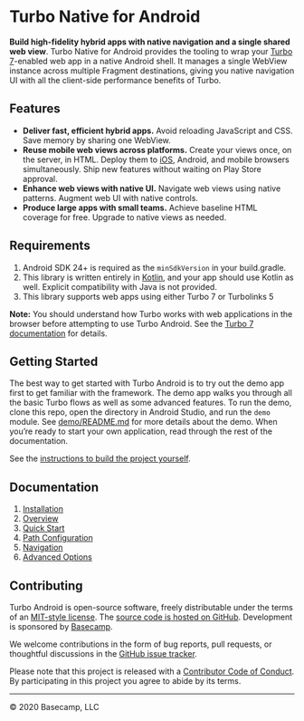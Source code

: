 # Turbo Native for Android

**Build high-fidelity hybrid apps with native navigation and a single shared web view**. Turbo Native for Android provides the tooling to wrap your [Turbo 7](https://github.com/hotwired/turbo)-enabled web app in a native Android shell. It manages a single WebView instance across multiple Fragment destinations, giving you native navigation UI with all the client-side performance benefits of Turbo.

## Features
- **Deliver fast, efficient hybrid apps.** Avoid reloading JavaScript and CSS. Save memory by sharing one WebView.
- **Reuse mobile web views across platforms.** Create your views once, on the server, in HTML. Deploy them to [iOS](https://github.com/hotwired/turbo-ios), Android, and mobile browsers simultaneously. Ship new features without waiting on Play Store approval.
- **Enhance web views with native UI.** Navigate web views using native patterns. Augment web UI with native controls.
- **Produce large apps with small teams.** Achieve baseline HTML coverage for free. Upgrade to native views as needed.

## Requirements

1. Android SDK 24+ is required as the `minSdkVersion` in your build.gradle.
1. This library is written entirely in [Kotlin](https://kotlinlang.org/), and your app should use Kotlin as well. Explicit compatibility with Java is not provided.
1. This library supports web apps using either Turbo 7 or Turbolinks 5

**Note:** You should understand how Turbo works with web applications in the browser before attempting to use Turbo Android. See the [Turbo 7 documentation](https://github.com/hotwired/turbo) for details.

## Getting Started
The best way to get started with Turbo Android is to try out the demo app first to get familiar with the framework. The demo app walks you through all the basic Turbo flows as well as some advanced features. To run the demo, clone this repo, open the directory in Android Studio, and run the `demo` module. See [demo/README.md](demo/README.md) for more details about the demo. When you’re ready to start your own application, read through the rest of the documentation.

See the [instructions to build the project yourself](docs/BUILD-PROJECT.md).

## Documentation

1. [Installation](docs/INSTALLATION.md)
1. [Overview](docs/OVERVIEW.md)
1. [Quick Start](docs/QUICK-START.md)
1. [Path Configuration](docs/PATH-CONFIGURATION.md)
1. [Navigation](docs/NAVIGATION.md)
1. [Advanced Options](docs/ADVANCED-OPTIONS.md)

## Contributing

Turbo Android is open-source software, freely distributable under the terms of an [MIT-style license](LICENSE). The [source code is hosted on GitHub](https://github.com/hotwired/turbo-android). Development is sponsored by [Basecamp](https://basecamp.com/).

We welcome contributions in the form of bug reports, pull requests, or thoughtful discussions in the [GitHub issue tracker](https://github.com/hotwired/turbo-android/issues). 

Please note that this project is released with a [Contributor Code of Conduct](docs/CONDUCT.md). By participating in this project you agree to abide by its terms.

---------

© 2020 Basecamp, LLC
